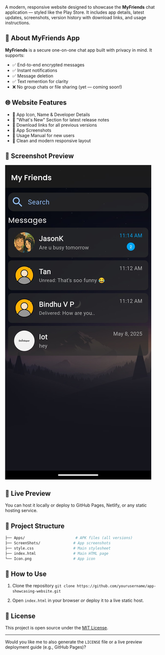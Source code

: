 A modern, responsive website designed to showcase the **MyFriends** chat application — styled like the Play Store. It includes app details, latest updates, screenshots, version history with download links, and usage instructions.

## 📱 About MyFriends App

**MyFriends** is a secure one-on-one chat app built with privacy in mind. It supports:

* ✅ End-to-end encrypted messages
* ✅ Instant notifications
* ✅ Message deletion
* ✅ Text remention for clarity
* ❌ No group chats or file sharing (yet — coming soon!)

## 🌐 Website Features

* 🔹 App Icon, Name & Developer Details
* 🔹 "What's New" Section for latest release notes
* 🔹 Download links for all previous versions
* 🔹 App Screenshots
* 🔹 Usage Manual for new users
* 🔹 Clean and modern responsive layout

## 📸 Screenshot Preview

![Preview](ScreenShots/6.jpg)

## 🚀 Live Preview

You can host it locally or deploy to GitHub Pages, Netlify, or any static hosting service.

## 📁 Project Structure

```bash
├── Apps/                       # APK files (all versions)
├── ScreenShots/               # App screenshots
├── style.css                  # Main stylesheet
├── index.html                 # Main HTML page
└── Icon.png                   # App icon
```

## 🔧 How to Use

1. Clone the repository
   `git clone https://github.com/yourusername/app-showcasing-website.git`

2. Open `index.html` in your browser
   *or* deploy it to a live static host.

## 📜 License

This project is open source under the [MIT License](LICENSE).

---

Would you like me to also generate the `LICENSE` file or a live preview deployment guide (e.g., GitHub Pages)?
